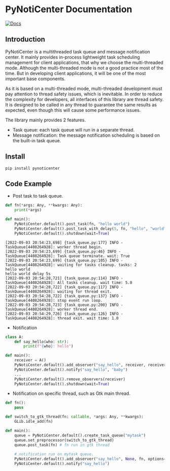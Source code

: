 PyNotiCenter Documentation
==========================

[![Docs](https://img.shields.io/badge/docs-latest-informational)](https://dzhsurf.github.io/pynoticenter/)

## Introduction

PyNotiCenter is a multithreaded task queue and message notification center. It mainly provides in-process lightweight task scheduling management for client applications, that why we choose the multi-threaded mode. Although the multi-threaded mode is not a good practice most of the time. But in developing client applications, it will be one of the most important base components.

As it is based on a multi-threaded mode, multi-threaded development must pay attention to thread safety issues, which is inevitable. In order to reduce the complexity for developers, all interfaces of this library are thread safety. It is designed to be called in any thread to guarantee the same results as expected, even though this will cause some performance issues.

The library mainly provides 2 features.

* Task queue: each task queue will run in a separate thread. 
* Message notification: the message notification scheduling is based on the built-in task queue.



## Install

```shell
pip install pynoticenter
```

## Code Example

* Post task to task queue.

```python
def fn(*args: Any, **kwargs: Any):
    print(*args)

def main():
    PyNotiCenter.default().post_task(fn, "hello world")
    PyNotiCenter.default().post_task_with_delay(5, fn, "hello", "world", "delay 5s")
    PyNotiCenter.default().shutdown(wait=True)
```

```shell
[2022-09-03 20:54:23,698] {task_queue.py:177} INFO - TaskQueue[4408264928]: worker thread begin.
[2022-09-03 20:54:23,699] {task_queue.py:46} INFO - TaskQueue[4408264928]: Task queue terminate. wait: True
[2022-09-03 20:54:23,699] {task_queue.py:105} INFO - TaskQueue[4408264928]: waiting for tasks cleanup. tasks: 2
hello world
hello world delay 5s
[2022-09-03 20:54:28,721] {task_queue.py:114} INFO - TaskQueue[4408264928]: All tasks cleanup. wait time: 5.0
[2022-09-03 20:54:28,722] {task_queue.py:117} INFO - TaskQueue[4408264928]: waiting for thread exit.
[2022-09-03 20:54:28,722] {task_queue.py:137} INFO - TaskQueue[4408264928]: stop event run loop.
[2022-09-03 20:54:28,723] {task_queue.py:200} INFO - TaskQueue[4408264928]: worker thread end.
[2022-09-03 20:54:29,726] {task_queue.py:126} INFO - TaskQueue[4408264928]: thread exit. wait time: 1.0
```

* Notification

```python
class A:
    def say_hello(who: str):
        print(f"{who}: hello")

def main():
    receiver = A()
    PyNotiCenter.default().add_observer("say_hello", receiver, receiver.say_hello)
    PyNotiCenter.default().notify("say_hello", "baby")
    ...
    PyNotiCenter.default().remove_observers(receiver)
    PyNotiCenter.default().shutdown(wait=True)
```

* Notification on specific thread, such as Gtk main thread.

```python
def fn():
    pass 

def switch_to_gtk_thread(fn: callable, *args: Any, **kwargs):
    GLib.idle_add(fn)

def main():
    queue = PyNotiCenter.default().create_task_queue("mytask")
    queue.set_preprocessor(switch_to_gtk_thread)
    queue.post_task(fn) # fn run in gtk thread
    
    # notification run on mytask queue.
    PyNotiCenter.default().add_observer("say_hello", None, fn, options=PyNotiOptions(queue="mytask"))
    PyNotiCenter.default().notify("say_hello")
```

